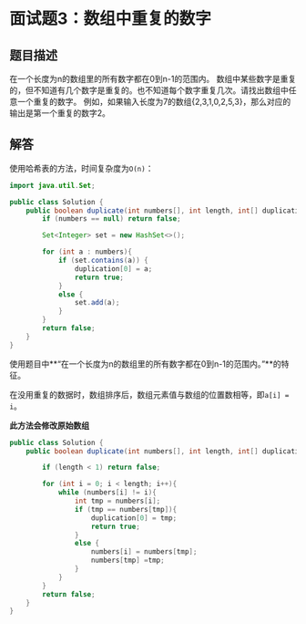 # 面试题3：数组中重复的数字

## 题目描述

在一个长度为n的数组里的所有数字都在0到n-1的范围内。 数组中某些数字是重复的，但不知道有几个数字是重复的。也不知道每个数字重复几次。请找出数组中任意一个重复的数字。 例如，如果输入长度为7的数组{2,3,1,0,2,5,3}，那么对应的输出是第一个重复的数字2。

## 解答

使用哈希表的方法，时间复杂度为`O(n)`：

~~~java
import java.util.Set;

public class Solution {
    public boolean duplicate(int numbers[], int length, int[] duplication) {
        if (numbers == null) return false;

        Set<Integer> set = new HashSet<>();

        for (int a : numbers){
            if (set.contains(a)) {
                duplication[0] = a;
                return true;
            }
            else {
                set.add(a);
            }
        }
        return false;
    }
}
~~~



使用题目中**“在一个长度为n的数组里的所有数字都在0到n-1的范围内。”**的特征。

在没用重复的数据时，数组排序后，数组元素值与数组的位置数相等，即`a[i] = i`。

**此方法会修改原始数组**

~~~java
public class Solution {
    public boolean duplicate(int numbers[], int length, int[] duplication) {

        if (length < 1) return false;

        for (int i = 0; i < length; i++){
            while (numbers[i] != i){
                int tmp = numbers[i];
                if (tmp == numbers[tmp]){
                    duplication[0] = tmp;
                    return true;
                }
                else {
                    numbers[i] = numbers[tmp];
                    numbers[tmp] =tmp;
                }
            }
        }
        return false;
    }
}

~~~



